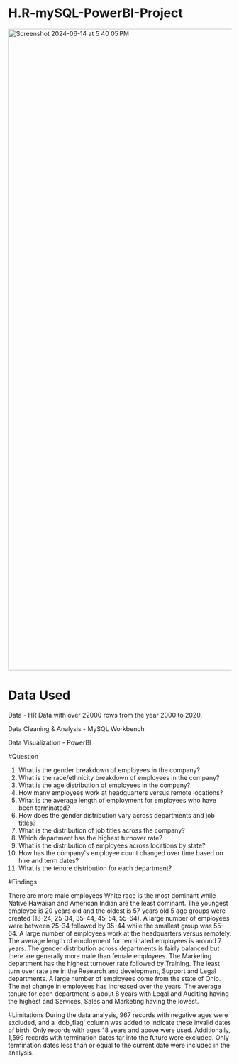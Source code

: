 # H.R-mySQL-PowerBI-Project

<img width="1446" alt="Screenshot 2024-06-14 at 5 40 05 PM" src="https://github.com/Muhharis25/H.R-mySQL-PowerBI-Project/assets/168931332/871a0092-e735-4877-9583-59d1b8250a4b">

# Data Used
Data - HR Data with over 22000 rows from the year 2000 to 2020.

Data Cleaning & Analysis - MySQL Workbench

Data Visualization - PowerBI

#Question

1. What is the gender breakdown of employees in the company?
2. What is the race/ethnicity breakdown of employees in the company?
3. What is the age distribution of employees in the company?
4. How many employees work at headquarters versus remote locations?
5. What is the average length of employment for employees who have been terminated?
6. How does the gender distribution vary across departments and job titles?
7. What is the distribution of job titles across the company?
8. Which department has the highest turnover rate?
9. What is the distribution of employees across locations by state?
10. How has the company's employee count changed over time based on hire and term dates?
11. What is the tenure distribution for each department?

#Findings

There are more male employees
White race is the most dominant while Native Hawaiian and American Indian are the least dominant.
The youngest employee is 20 years old and the oldest is 57 years old
5 age groups were created (18-24, 25-34, 35-44, 45-54, 55-64). A large number of employees were between 25-34 followed by 35-44 while the smallest group was 55-64.
A large number of employees work at the headquarters versus remotely.
The average length of employment for terminated employees is around 7 years.
The gender distribution across departments is fairly balanced but there are generally more male than female employees.
The Marketing department has the highest turnover rate followed by Training. The least turn over rate are in the Research and development, Support and Legal departments.
A large number of employees come from the state of Ohio.
The net change in employees has increased over the years.
The average tenure for each department is about 8 years with Legal and Auditing having the highest and Services, Sales and Marketing having the lowest.

#Limitations
During the data analysis, 967 records with negative ages were excluded, and a 'dob_flag' column was added to indicate these invalid dates of birth. Only records with ages 18 years and above were used. 
Additionally, 1,599 records with termination dates far into the future were excluded. Only termination dates less than or equal to the current date were included in the analysis.
